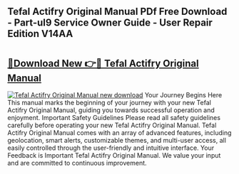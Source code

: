 ## Tefal Actifry Original Manual PDf Free Download - Part-uI9 Service Owner Guide - User Repair Edition V14AA

# <h2><a href="http://cf11022.oget.top/?id=Tefal+Actifry+Original+Manual">🔗Download New 👉🔴 Tefal Actifry Original Manual</a></h2>

[![Tefal Actifry Original Manual new download](https://i.imgur.com/5g1atiW.png)](http://cf11022.oget.top/?id=Tefal+Actifry+Original+Manual)
Your Journey Begins Here This manual marks the beginning of your journey with your new Tefal Actifry Original Manual, guiding you towards successful operation and enjoyment. Important Safety Guidelines Please read all safety guidelines carefully before operating your new Tefal Actifry Original Manual. Tefal Actifry Original Manual comes with an array of advanced features, including geolocation, smart alerts, customizable themes, and multi-user access, all easily controlled through the user-friendly and intuitive interface. Your Feedback is Important Tefal Actifry Original Manual. We value your input and are committed to continuous improvement.
